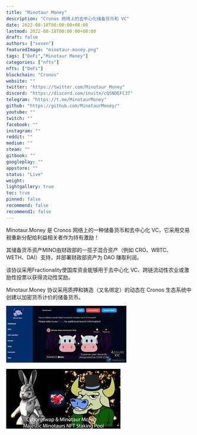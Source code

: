 ```yaml
---
title: "Minotaur Money"
description: "Cronos 网络上的去中心化储备货币和 VC"
date: 2022-08-18T00:00:00+08:00
lastmod: 2022-08-18T00:00:00+08:00
draft: false
authors: ["seven"]
featuredImage: "minotaur-money.png"
tags: ["DeFi","Minotaur Money"]
categories: ["nfts"]
nfts: ["DeFi"]
blockchain: "Cronos"
website: ""
twitter: "https://twitter.com/Minotaur_Money"
discord: "https://discord.com/invite/cQSNDEFC3T"
telegram: "https://t.me/MinotaurMoney"
github: "https://github.com/MinotaurMoney/"
youtube: ""
twitch: ""
facebook: ""
instagram: ""
reddit: ""
medium: ""
steam: ""
gitbook: ""
googleplay: ""
appstore: ""
status: "Live"
weight: 
lightgallery: true
toc: true
pinned: false
recommend: false
recommend1: false
---
```

Minotaur.Money 是 Cronos 网络上的一种储备货币和去中心化 VC，它采用交易税重新分配给利益相关者作为持有激励！

其储备货币资产MINO由财政部的一揽子混合资产（例如 CRO、WBTC、WETH、DAI）支持，并部署财政部资产为 DAO 赚取利润。

该协议采用Fractionality使国库资金能够用于去中心化 VC、跨链流动性农业或激励性投票以获得流动性奖励。

Minotaur.Money 协议采用质押和铸造（又名绑定）的动态在 Cronos 生态系统中创建以加密货币计价的储备货币。

![1](1660895401484.jpg)

![2](1660895417625.jpg)